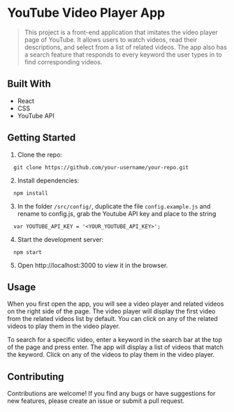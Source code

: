 # YouTube Video Player App
>This project is a front-end application that imitates the video player page of YouTube. It allows users to watch videos, read their descriptions, and select from a list of related videos. The app also has a search feature that responds to every keyword the user types in to find corresponding videos.

## Built With
- React
- CSS
- YouTube API

## Getting Started
1. Clone the repo:

  ```
    git clone https://github.com/your-username/your-repo.git
  ```

2. Install dependencies:

  ```
    npm install
  ```
  
3. In the folder `/src/config/`, duplicate the file `config.example.js` and rename to config.js, grab the Youtube API key and place to the string

  ```
    var YOUTUBE_API_KEY = '<YOUR_YOUTUBE_API_KEY>';
  ```

4. Start the development server:
  ```
    npm start
  ```

5. Open http://localhost:3000 to view it in the browser.

## Usage
When you first open the app, you will see a video player and related videos on the right side of the page. The video player will display the first video from the related videos list by default. You can click on any of the related videos to play them in the video player.

To search for a specific video, enter a keyword in the search bar at the top of the page and press enter. The app will display a list of videos that match the keyword. Click on any of the videos to play them in the video player.

## Contributing
Contributions are welcome! If you find any bugs or have suggestions for new features, please create an issue or submit a pull request.

